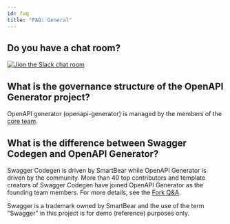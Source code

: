 ```yaml
---
id: faq
title: "FAQ: General"
---
```


## Do you have a chat room?

[![Jion the Slack chat room](https://img.shields.io/badge/Slack-Join%20the%20chat%20room-orange)](https://join.slack.com/t/openapi-generator/shared_invite/enQtNzAyNDMyOTU0OTE1LTY5ZDBiNDI5NzI5ZjQ1Y2E5OWVjMjZkYzY1ZGM2MWQ4YWFjMzcyNDY5MGI4NjQxNDBiMTlmZTc5NjY2ZTQ5MGM)

## What is the governance structure of the OpenAPI Generator project?

OpenAPI generator (openapi-generator) is managed by the members of the [core team](./core-team.md).

## What is the difference between Swagger Codegen and OpenAPI Generator?

Swagger Codegen is driven by SmartBear while OpenAPI Generator is driven by the community. More than 40 top contributors and template creators of Swagger Codegen have joined OpenAPI Generator as the founding team members. For more details, see the [Fork Q&A](./qna.md).

Swagger is a trademark owned by SmartBear and the use of the term "Swagger" in this project is for demo (reference) purposes only.
